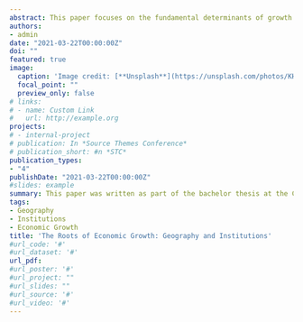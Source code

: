 ```yaml
---
abstract: This paper focuses on the fundamental determinants of growth. The geography and institutions hypothesis are highlighted, and the reversal of fortune is discussed.
authors:
- admin
date: "2021-03-22T00:00:00Z"
doi: ""
featured: true
image:
  caption: 'Image credit: [**Unsplash**](https://unsplash.com/photos/KHxxCc8XMNE)'
  focal_point: ""
  preview_only: false
# links:
# - name: Custom Link
#   url: http://example.org
projects:
# - internal-project
# publication: In *Source Themes Conference*
# publication_short: #n *STC*
publication_types:
- "4"
publishDate: "2021-03-22T00:00:00Z"
#slides: example
summary: This paper was written as part of the bachelor thesis at the Chair of International Economics (VWL III) at Justus Liebig University.
tags:
- Geography
- Institutions
- Economic Growth
title: 'The Roots of Economic Growth: Geography and Institutions'
#url_code: '#'
#url_dataset: '#'
url_pdf: 
#url_poster: '#'
#url_project: ""
#url_slides: ""
#url_source: '#'
#url_video: '#'
---
```


